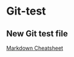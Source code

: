 # Git-test

## New Git test file

[Markdown Cheatsheet](https://github.com/adam-p/markdown-here/wiki/Markdown-Cheatsheet)  

